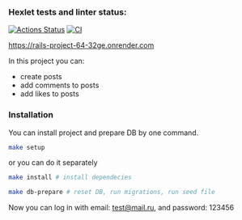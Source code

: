 ### Hexlet tests and linter status:
[![Actions Status](https://github.com/AlexRedisson18/rails-project-64/actions/workflows/hexlet-check.yml/badge.svg)](https://github.com/AlexRedisson18/rails-project-64/actions)
[![CI](https://github.com/AlexRedisson18/rails-project-64/actions/workflows/main.yml/badge.svg)](https://github.com/AlexRedisson18/rails-project-64/actions/workflows/main.yml)

https://rails-project-64-32ge.onrender.com

In this project you can:

* create posts
* add comments to posts
* add likes to posts

### Installation

You can install project and prepare DB by one command.


```bash
make setup
```

or you can do it separately


```bash
make install # install dependecies

make db-prepare # reset DB, run migrations, run seed file
```
Now you can log in with email: test@mail.ru, and password: 123456
